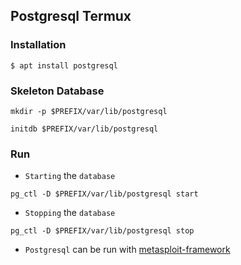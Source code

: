 ## Postgresql Termux

### Installation

```
$ apt install postgresql
```

### Skeleton Database

```
mkdir -p $PREFIX/var/lib/postgresql
```
```
initdb $PREFIX/var/lib/postgresql
```

### Run

* `Starting` the `database`
```
pg_ctl -D $PREFIX/var/lib/postgresql start
```

* `Stopping` the `database`
```
pg_ctl -D $PREFIX/var/lib/postgresql stop
```
* `Postgresql` can be run with [metasploit-framework](../metasploit-framework)

